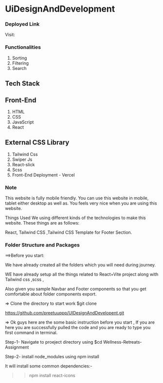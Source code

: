 # UiDesignAndDevelopment

### Deployed Link
Visit: 

### Functionalities

1. Sorting
2. Filtering
3. Search


## Tech Stack

## Front-End
1. HTML
2. CSS
3. JavaScript
4. React

## External CSS Library
1. Tailwind Css
2. Swiper Js
3. React-slick
4. Scss
5. Front-End Deployment - Vercel

### Note

This website is fully mobile friendly. You can use this website in mobile, tablet either desktop as well as. You feels very nice when you are using this website.

Things Used We using different kinds of the technologies to make this website. These things are as follows:

 React, Tailwind CSS ,Tailwind CSS Template for Footer Section.


### Folder Structure and Packages

==>Before you start:

We have already created all the folders which you will need during journey.

WE have already setup all the things related to React+Vite project along with Tailwind css ,scss ,

Also given you sample Navbar and Footer components so that you get comfortable about folder components export.

=> Clone the directory to start work $git clone 

https://github.com/preetuuppp/UIDesignAndDevelopent.git

=> Ok guys here are the some basic instruction before you start , If you are here you are successfully pulled the code and you are ready to type you first command in terminal.

Step-1- Navigate to proeject directory using $cd Wellness-Retreats-Assignment

Step-2- install node_modules using npm install

It will install some common dependencies:-
>> npm install react-icons 


